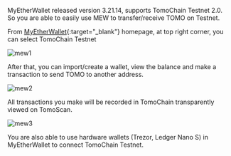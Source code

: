 MyEtherWallet released version 3.21.14, supports TomoChain Testnet 2.0. So you are able to easily use MEW to transfer/receive TOMO on Testnet.

From [MyEtherWallet](https://myetherwallet.com){:target="_blank"} homepage, at top right corner, you can select TomoChain Testnet

![mew1](/figures/mew1.png)

After that, you can import/create a wallet, view the balance and make a transaction to send TOMO to another address.

![mew2](/figures/mew2.png)

All transactions you make will be recorded in TomoChain transparently viewed on TomoScan.

![mew3](/figures/mew3.png)

You are also able to use hardware wallets (Trezor, Ledger Nano S) in MyEtherWallet to connect TomoChain Testnet.
